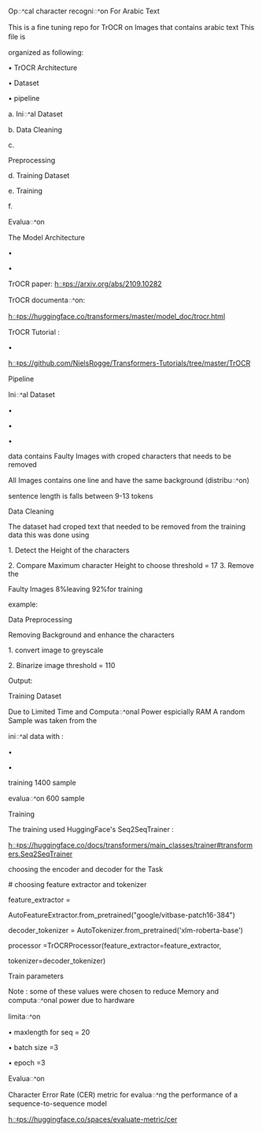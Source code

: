 <a name="br1"></a> 

Opꢀcal character recogniꢀon For Arabic Text

This is a ﬁne tuning repo for TrOCR on Images that contains arabic text This ﬁle is

organized as following:

• TrOCR Architecture

• Dataset

• pipeline

a. Iniꢀal Dataset

b. Data Cleaning

c.

Preprocessing

d. Training Dataset

e. Training

f.

Evaluaꢀon

The Model Architecture

•

•

TrOCR paper: [hꢁps://arxiv.org/abs/2109.10282](https://arxiv.org/abs/2109.10282)

TrOCR documentaꢀon:

[hꢁps://huggingface.co/transformers/master/model_doc/trocr.html](https://huggingface.co/transformers/master/model_doc/trocr.html)

TrOCR Tutorial :

•

[hꢁps://github.com/NielsRogge/Transformers-Tutorials/tree/master/TrOCR](https://github.com/NielsRogge/Transformers-Tutorials/tree/master/TrOCR)



<a name="br2"></a> 

Pipeline

Iniꢀal Dataset

•

•

•

data contains Faulty Images with croped characters that needs to be removed

All Images contains one line and have the same background (distribuꢀon)

sentence length is falls between 9-13 tokens

Data Cleaning

The dataset had croped text that needed to be removed from the training data this was done using

1\. Detect the Height of the characters

2\. Compare Maximum character Height to choose threshold = 17 3. Remove the

Faulty Images 8%leaving 92%for training

example:

Data Preprocessing

Removing Background and enhance the characters

1\. convert image to greyscale

2\. Binarize image threshold = 110

Output:

Training Dataset

Due to Limited Time and Computaꢀonal Power espicially RAM A random Sample was taken from the

iniꢀal data with :

•

•

training 1400 sample

evaluaꢀon 600 sample



<a name="br3"></a> 

Training

The training used HuggingFace's Seq2SeqTrainer :

[hꢁps://huggingface.co/docs/transformers/main_classes/trainer#transformers.Seq2SeqTrainer](https://huggingface.co/docs/transformers/main_classes/trainer#transformers.Seq2SeqTrainer)

choosing the encoder and decoder for the Task

\# choosing feature extractor and tokenizer

feature\_extractor =

AutoFeatureExtractor.from\_pretrained("google/vitbase-patch16-384")

decoder\_tokenizer = AutoTokenizer.from\_pretrained('xlm-roberta-base')

processor =TrOCRProcessor(feature\_extractor=feature\_extractor,

tokenizer=decoder\_tokenizer)

Train parameters

Note : some of these values were chosen to reduce Memory and computaꢀonal power due to hardware

limitaꢀon

• maxlength for seq = 20

• batch size =3

• epoch =3

Evaluaꢀon

Character Error Rate (CER) metric for evaluaꢀng the performance of a sequence-to-sequence model

[hꢁps://huggingface.co/spaces/evaluate-metric/cer](https://huggingface.co/spaces/evaluate-metric/cer)


